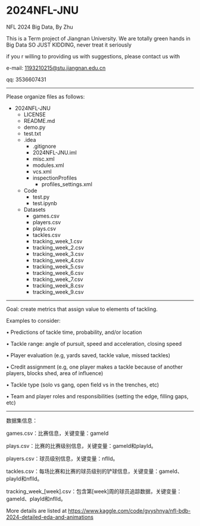 # 2024NFL-JNU
NFL 2024 Big Data, By Zhu

This is a Term project of Jiangnan University. We are totally green hands in Big Data
SO JUST KIDDING, never treat it seriously

if you r willing to providing us with suggestions, please contact us with

e-mail: 1193210215@stu.jiangnan.edu.cn

qq: 3536607431

__________________________________________________________________________________________________________________________
Please organize files as follows:
- 2024NFL-JNU
  - LICENSE
  - README.md
  - demo.py
  - test.txt
  - .idea
    - .gitignore
    - 2024NFL-JNU.iml
    - misc.xml
    - modules.xml
    - vcs.xml
    - inspectionProfiles
      - profiles_settings.xml
  - Code
    - test.py
    - test.ipynb
  - Datasets
    - games.csv
    - players.csv
    - plays.csv
    - tackles.csv
    - tracking_week_1.csv
    - tracking_week_2.csv
    - tracking_week_3.csv
    - tracking_week_4.csv
    - tracking_week_5.csv
    - tracking_week_6.csv
    - tracking_week_7.csv
    - tracking_week_8.csv
    - tracking_week_9.csv

__________________________________________________________________________________________________________________________
Goal: create metrics that assign value to elements of tackling. 

Examples to consider:

• Predictions of tackle time, probability, and/or location

• Tackle range: angle of pursuit, speed and acceleration, closing speed

• Player evaluation (e.g, yards saved, tackle value, missed tackles)

• Credit assignment (e.g, one player makes a tackle because of another players, blocks shed, area of influence)

• Tackle type (solo vs gang, open field vs in the trenches, etc)

• Team and player roles and responsibilities (setting the edge, filling gaps, etc)

__________________________________________________________________________________________________________________________

数据集信息：

games.csv：比赛信息，关键变量：gameId

plays.csv：比赛的比赛级别信息，关键变量：gameId和playId。

players.csv：球员级别信息，关键变量：nflId。

tackles.csv：每场比赛和比赛的球员级别的铲球信息，关键变量：gameId、playId和nflId。

tracking_week_[week].csv：包含第[week]周的球员追踪数据，关键变量：gameId、playId和nflId。

More details are listed at https://www.kaggle.com/code/gvyshnya/nfl-bdb-2024-detailed-eda-and-animations

